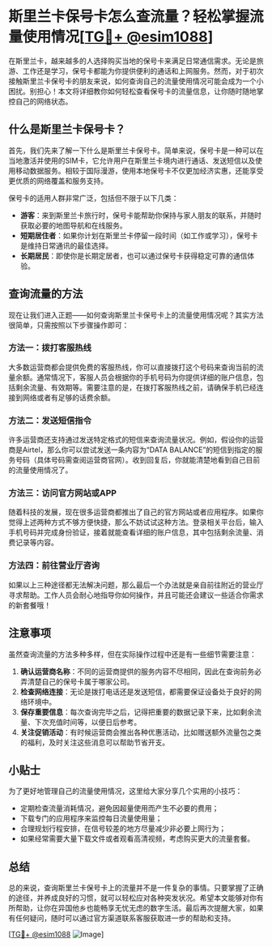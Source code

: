# 斯里兰卡保号卡怎么查流量？轻松掌握流量使用情况[[TG💪+ @esim1088](https://t.me/s/esim1088)]

在斯里兰卡，越来越多的人选择购买当地的保号卡来满足日常通信需求。无论是旅游、工作还是学习，保号卡都能为你提供便利的通话和上网服务。然而，对于初次接触斯里兰卡保号卡的朋友来说，如何查询自己的流量使用情况可能会成为一个小困扰。别担心！本文将详细教你如何轻松查看保号卡的流量信息，让你随时随地掌控自己的网络状态。

## 什么是斯里兰卡保号卡？

首先，我们先来了解一下什么是斯里兰卡保号卡。简单来说，保号卡是一种可以在当地激活并使用的SIM卡，它允许用户在斯里兰卡境内进行通话、发送短信以及使用移动数据服务。相较于国际漫游，使用本地保号卡不仅更加经济实惠，还能享受更优质的网络覆盖和服务支持。

保号卡的适用人群非常广泛，包括但不限于以下几类：
- **游客**：来到斯里兰卡旅行时，保号卡能帮助你保持与家人朋友的联系，并随时获取必要的地图导航和在线服务。
- **短期居住者**：如果你计划在斯里兰卡停留一段时间（如工作或学习），保号卡是维持日常通讯的最佳选择。
- **长期居民**：即使你是长期定居者，也可以通过保号卡获得稳定可靠的通信体验。

## 查询流量的方法

现在让我们进入正题——如何查询斯里兰卡保号卡上的流量使用情况呢？其实方法很简单，只需按照以下步骤操作即可：

### 方法一：拨打客服热线

大多数运营商都会提供免费的客服热线，你可以直接拨打这个号码来查询当前的流量余额。通常情况下，客服人员会根据你的手机号码为你提供详细的账户信息，包括剩余流量、有效期等。需要注意的是，在拨打客服热线之前，请确保手机已经连接到网络或者有足够的话费余额。

### 方法二：发送短信指令

许多运营商还支持通过发送特定格式的短信来查询流量状况。例如，假设你的运营商是Airtel，那么你可以尝试发送一条内容为“DATA BALANCE”的短信到指定的服务号码（具体号码需查阅运营商官网）。收到回复后，你就能清楚地看到自己目前的流量使用情况了。

### 方法三：访问官方网站或APP

随着科技的发展，现在很多运营商都推出了自己的官方网站或者应用程序。如果你觉得上述两种方式不够方便快捷，那么不妨试试这种方法。登录相关平台后，输入手机号码并完成身份验证，接着就能查看详细的账户信息，其中包括剩余流量、消费记录等内容。

### 方法四：前往营业厅咨询

如果以上三种途径都无法解决问题，那么最后一个办法就是亲自前往附近的营业厅寻求帮助。工作人员会耐心地指导你如何操作，并且可能还会建议一些适合你需求的新套餐哦！

## 注意事项

虽然查询流量的方法多种多样，但在实际操作过程中还是有一些细节需要注意：

1. **确认运营商名称**：不同的运营商提供的服务内容不尽相同，因此在查询前务必弄清楚自己的保号卡属于哪家公司。
2. **检查网络连接**：无论是拨打电话还是发送短信，都需要保证设备处于良好的网络环境中。
3. **保存重要信息**：每次查询完毕之后，记得把重要的数据记录下来，比如剩余流量、下次充值时间等，以便日后参考。
4. **关注促销活动**：有时候运营商会推出各种优惠活动，比如赠送额外流量包之类的福利，及时关注这些消息可以帮助节省开支。

## 小贴士

为了更好地管理自己的流量使用情况，这里给大家分享几个实用的小技巧：
- 定期检查流量消耗情况，避免因超量使用而产生不必要的费用；
- 下载专门的应用程序来监控每日流量使用量；
- 合理规划行程安排，在信号较差的地方尽量减少非必要上网行为；
- 如果经常需要大量下载文件或者观看高清视频，考虑购买更大的流量套餐。

## 总结

总的来说，查询斯里兰卡保号卡上的流量并不是一件复杂的事情。只要掌握了正确的途径，并养成良好的习惯，就可以轻松应对各种突发状况。希望本文能够对你有所帮助，让你在异国他乡也能畅享无忧无虑的数字生活。最后再次提醒大家，如果有任何疑问，随时可以通过官方渠道联系客服获取进一步的帮助和支持。

[[TG💪+ @esim1088](https://t.me/s/esim1088) ![Image](https://i.postimg.cc/4NQfJmqS/Snipaste-2025-05-13-00-14-12.png)]